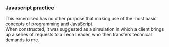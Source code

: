 <h3>Javascript practice</h3>  

This excercised has no other purpose that making use of the most basic concepts of programming and JavaScript.  
When constructed, it was suggested as a simulation in which a client brings up a series of requests to a Tech Leader, who then transfers technical demands to me.